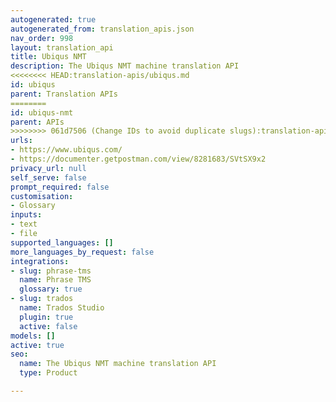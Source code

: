 ```yaml
---
autogenerated: true
autogenerated_from: translation_apis.json
nav_order: 998
layout: translation_api
title: Ubiqus NMT
description: The Ubiqus NMT machine translation API
<<<<<<<< HEAD:translation-apis/ubiqus.md
id: ubiqus
parent: Translation APIs
========
id: ubiqus-nmt
parent: APIs
>>>>>>>> 061d7506 (Change IDs to avoid duplicate slugs):translation-apis/ubiqus-nmt.md
urls:
- https://www.ubiqus.com/
- https://documenter.getpostman.com/view/8281683/SVtSX9x2
privacy_url: null
self_serve: false
prompt_required: false
customisation:
- Glossary
inputs:
- text
- file
supported_languages: []
more_languages_by_request: false
integrations:
- slug: phrase-tms
  name: Phrase TMS
  glossary: true
- slug: trados
  name: Trados Studio
  plugin: true
  active: false
models: []
active: true
seo:
  name: The Ubiqus NMT machine translation API
  type: Product

---
```


